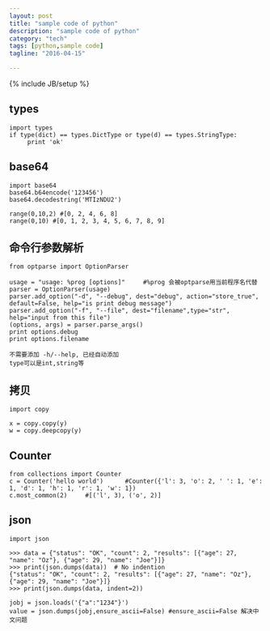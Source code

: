 ```yaml
---
layout: post
title: "sample code of python"
description: "sample code of python"
category: "tech"
tags: [python,sample code]
tagline: "2016-04-15"

---
```

{% include JB/setup %}

## types 

    import types
    if type(dict) == types.DictType or type(d) == types.StringType:
         print 'ok'

## base64 

    import base64
    base64.b64encode('123456')
    base64.decodestring('MTIzNDU2')

    range(0,10,2) #[0, 2, 4, 6, 8]
    range(0,10) #[0, 1, 2, 3, 4, 5, 6, 7, 8, 9]

## 命令行参数解析 

    from optparse import OptionParser

    usage = "usage: %prog [options]"     #%prog 会被optparse用当前程序名代替
    parser = OptionParser(usage)
    parser.add_option("-d", "--debug", dest="debug", action="store_true", default=False, help="is print debug message")
    parser.add_option("-f", "--file", dest="filename",type="str", help="input from this file")
    (options, args) = parser.parse_args()
    print options.debug
    print options.filename

    不需要添加 -h/--help, 已经自动添加
    type可以是int,string等

## 拷贝 

    import copy

    x = copy.copy(y)
    w = copy.deepcopy(y)

## Counter 

    from collections import Counter 
    c = Counter('hello world')      #Counter({'l': 3, 'o': 2, ' ': 1, 'e': 1, 'd': 1, 'h': 1, 'r': 1, 'w': 1}) 
    c.most_common(2)     #[('l', 3), ('o', 2)]

## json 

    import json

    >>> data = {"status": "OK", "count": 2, "results": [{"age": 27, "name": "Oz"}, {"age": 29, "name": "Joe"}]}
    >>> print(json.dumps(data))  # No indention
    {"status": "OK", "count": 2, "results": [{"age": 27, "name": "Oz"}, {"age": 29, "name": "Joe"}]}
    >>> print(json.dumps(data, indent=2))

    jobj = json.loads('{"a":"1234"}')
    value = json.dumps(jobj,ensure_ascii=False) #ensure_ascii=False 解决中文问题


